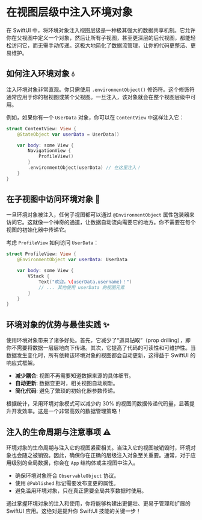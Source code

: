 ﻿# 在视图层级中注入环境对象

在 SwiftUI 中，将环境对象注入视图层级是一种极其强大的数据共享机制。它允许你在父视图中定义一个对象，然后让所有子视图，甚至更深层的后代视图，都能轻松访问它，而无需手动传递。这极大地简化了数据流管理，让你的代码更整洁、更易维护。

## 如何注入环境对象 💧

注入环境对象非常直观。你只需使用 `.environmentObject()` 修饰符。这个修饰符通常应用于你的根视图或某个父视图。一旦注入，该对象就会在整个视图层级中可用。

例如，如果你有一个 `UserData` 对象，你可以在 `ContentView` 中这样注入它：

```swift
struct ContentView: View {
    @StateObject var userData = UserData()

    var body: some View {
        NavigationView {
            ProfileView()
        }
        .environmentObject(userData) // 在这里注入！
    }
}
```

## 在子视图中访问环境对象 🎯

一旦环境对象被注入，任何子视图都可以通过 `@EnvironmentObject` 属性包装器来访问它。这就像一个神奇的通道，让数据自动流向需要它的地方。你不需要在每个视图的初始化器中传递它。

考虑 `ProfileView` 如何访问 `UserData`：

```swift
struct ProfileView: View {
    @EnvironmentObject var userData: UserData

    var body: some View {
        VStack {
            Text("欢迎，\(userData.username)！")
            // ... 其他使用 userData 的视图元素
        }
    }
}
```

## 环境对象的优势与最佳实践 ✨

使用环境对象带来了诸多好处。首先，它减少了“道具钻取”（prop drilling），即你不需要将数据一层层地向下传递。其次，它提高了代码的可读性和可维护性。当数据发生变化时，所有依赖该环境对象的视图都会自动更新，这得益于 SwiftUI 的响应式框架。

*   **减少耦合**: 视图不再需要知道数据来源的具体细节。
*   **自动更新**: 数据变更时，相关视图自动刷新。
*   **简化代码**: 避免了繁琐的初始化器参数传递。

根据统计，采用环境对象模式可以减少约 30% 的视图间数据传递代码量，显著提升开发效率。这是一个非常高效的数据管理策略！

## 注入的生命周期与注意事项 ⚠️

环境对象的生命周期与注入它的视图紧密相关。当注入它的视图被销毁时，环境对象也会随之被销毁。因此，确保你在正确的层级注入对象至关重要。通常，对于应用级别的全局数据，你会在 `App` 结构体或主视图中注入。

*   确保环境对象符合 `ObservableObject` 协议。
*   使用 `@Published` 标记需要发布变更的属性。
*   避免滥用环境对象，只在真正需要全局共享数据时使用。

通过掌握环境对象的注入和使用，你将能够构建出更健壮、更易于管理和扩展的 SwiftUI 应用。这绝对是提升你 SwiftUI 技能的关键一步！